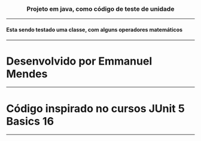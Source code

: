 <H3 align='center'> Projeto em java, como código de teste de unidade</H3>

---

#### Esta sendo testado uma classe, com alguns operadores matemáticos

---









<H1>Desenvolvido por Emmanuel Mendes</H1>

---
<H1>Código inspirado no cursos JUnit 5 Basics 16 </H1>

---
